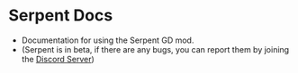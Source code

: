# Serpent Docs

- Documentation for using the Serpent GD mod.
- (Serpent is in beta, if there are any bugs, you can report them by joining the [Discord Server](https://discord.gg/qnPgmUVZsV))